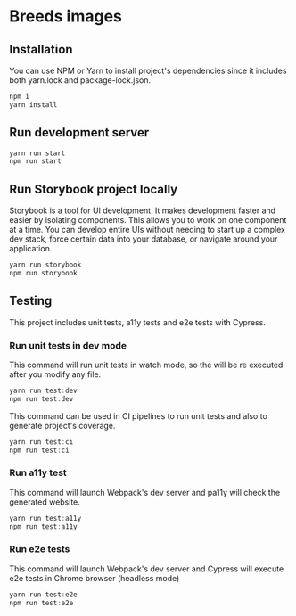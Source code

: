 # Breeds images

## Installation

You can use NPM or Yarn to install project's dependencies since it includes both yarn.lock and package-lock.json.

```javascript
npm i
yarn install
```

## Run development server

```javascript
yarn run start
npm run start
```

## Run Storybook project locally

Storybook is a tool for UI development. It makes development faster and easier by isolating components. This allows you to work on one component at a time. You can develop entire UIs without needing to start up a complex dev stack, force certain data into your database, or navigate around your application.

```javascript
yarn run storybook
npm run storybook
```

## Testing

This project includes unit tests, a11y tests and e2e tests with Cypress.

### Run unit tests in dev mode

This command will run unit tests in watch mode, so the will be re executed after you modify any file.

```javascript
yarn run test:dev
npm run test:dev
```

This command can be used in CI pipelines to run unit tests and also to generate project's coverage.

```javascript
yarn run test:ci
npm run test:ci
```

### Run a11y test

This command will launch Webpack's dev server and pa11y will check the generated website.

```javascript
yarn run test:a11y
npm run test:a11y
```

### Run e2e tests

This command will launch Webpack's dev server and Cypress will execute e2e tests in Chrome browser (headless mode)

```javascript
yarn run test:e2e
npm run test:e2e
```
